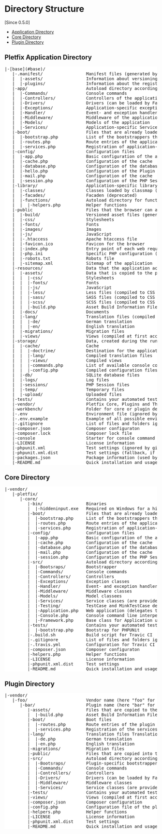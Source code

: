 <style>
.tree {
    background-color: white; 
}
</style>
 
# Directory Structure

[Since 0.5.0]

- [Application Directory](#application)
- [Core Directory](#core)
- [Plugin Directory](#plugin)

<a name="application"></a>
## Pletfix Application Directory

<pre class="tree">
|-[base](#base)/
   |-.manifest/                 Manifest files (generated by specific console commands)
   |  |-assets/                 Information about versioning the assets
   |  |-plugins/                Information about the registered plugins
   |-app/                       Autoload directory according to PSR-4 standard, namespace \App
   |  |-Commands/               Console commands
   |  |-Controllers/            Controllers of the application
   |  |-Drivers/                Drivers (can be loaded by Factories)
   |  |-Exceptions/             Application-specific exception classes
   |  |-Handler/                Event- and exception handler
   |  |-Middleware/             Middleware of the application
   |  |-Models/                 Models of the application
   |  |-Services/               Application-specific Services (are provided directly or indirectly by the DI)
   |-boot/                      Files that are already loaded during the boot process
   |  |-bootstrap.php           List of the bootstrappers that are active for the application
   |  |-routes.php              Route entries of the application
   |  |-services.php            Registration of application-specific services
   |-config/                    Configuration files
   |  |-app.php                 Basic configuration of the application
   |  |-cache.php               Configuration of the cache
   |  |-database.php            Configuration of the database
   |  |-hello.php               Configuration of the Plugin "hello" (exemplary)
   |  |-mail.php                Configuration of the cache
   |  |-session.php             Configuration of the PHP Session
   |-library/                   Application-specific library
   |  |-classes/                Classes loaded by classmap (because they do not follow the PSR-4 standard)
   |  |-facades/                Facaden (deprecated)
   |  |-functions/              Autoload directory for functions (each file must be entered in composer.json!)
   |  |  |-helpers.php          Helper functions
   |-public                     Files that the browser can access directly
   |  |-build/                  Versioned asset files (generated by the Asset Manager)
   |  |-css/                    Stylesheets
   |  |-fonts/                  Fonts
   |  |-images/                 Images
   |  |-js/                     JavaScript
   |  |-.htaccess               Apache htaccess file
   |  |-favicon.ico             Favicon for the browser
   |  |-index.php               Entry point of each web request
   |  |-php.ini                 Specific PHP configuration (useful for a web hosted system)
   |  |-robots.txt              Robots file
   |  |-sitemap.xml             Sitemap of the application
   |-resources/                 Data that the application accesses just indirectly (or never)
   |  |-assets/                 Data that is copied to the public folder using an asset manager
   |  |  |-css/                 Stylesheets
   |  |  |-fonts/               Fonts
   |  |  |-js/                  JavaScript
   |  |  |-less/                Less files (compiled to CSS files by the asset manager)
   |  |  |-sass/                SASS files (compiled to CSS files by the asset manager)
   |  |  |-scss/                SCSS files (compiled to CSS files by the asset manager)
   |  |  |-build.php            Asset Build Information File
   |  |-docs/                   Documents
   |  |-lang/                   Translation files (compiled at first access and stored in cache)
   |  |  |-de/                  German translation
   |  |  |-en/                  English translation
   |  |-migrations/             Migration files
   |  |-views/                  Views (compiled at first access and stored in cache)
   |-storage/                   Data, created during the runtime (folder is writable, ignored by git)
   |  |-cache/                  Cache
   |  |  |-doctrine/            Destination for the application cache (Doctrine Adapter)
   |  |  |-lang/                Compiled translation files
   |  |  |-views/               Compiled views
   |  |  |-commands.php         List of available console commands (generated by the CommandFactory)
   |  |  |-config.php           Compiled configuration files (updated when booting, if necessary)
   |  |-db/                     SQLite database files
   |  |-logs/                   Log files
   |  |-sessions/               PHP Session files
   |  |-temp/                   Temporary files
   |  |-upload/                 Uploaded files
   |-tests/                     Contains your automated tests
   |-vendor/                    Pletfix Core, Plugins and Third Party Packages - don't modify this code!
   |-workbench/                 Folder for core or plugin development
   |-.env                       Environment file (ignored by git)
   |-.env.example               Example of all possible environment variables
   |-.gitignore                 List of files and folders ignored by git
   |-composer.json              Composer configuraton
   |-composer.lock              Composer lock file
   |-console                    Starter for console command (shell-script)
   |-LICENSE                    License information
   |-phpunit.xml                Test settings (ignored by git)
   |-phpunit.xml.dist           Test settings (fallback, if phpunit.xml not exists)
   |-packages.json              Package information (used by composer for the create-project command)
   |-README.md                  Quick installation and usage guide for the application
</pre>

<a name="core"></a>
## Core Directory

<pre class="tree">
|-vendor/
   |-pletfix/
      |-core/
         |-bin/                 Binaries
         |  |-hiddeninput.exe   Required on Windows for a hidden input in console programs
         |-boot/                Files that are already loaded during the boot process
         |  |-bootstrap.php     List of the bootstrappers that are active for the application
         |  |-routes.php        Route entries of the application
         |  |-services.php      Registration of application-specific services
         |-config/              Configuration files
         |  |-app.php           Basic configuration of the application
         |  |-cache.php         Configuration of the cache
         |  |-database.php      Configuration of the database
         |  |-mail.php          Configuration of the cache
         |  |-session.php       Configuration of the PHP Session
         |-src/                 Autoload directory according to PSR-4 standard, namespace \Core
         |  |-Bootsraps/        Bootstrapper
         |  |-Commands/         Console commands
         |  |-Controllers/      Controllers
         |  |-Exceptions/       Exception classes
         |  |-Handler/          Event- and exception handler
         |  |-Middleware/       Middleware classes
         |  |-Models/           Model classees
         |  |-Services/         Service classes (are provided directly or indirectly by the DI)
         |  |-Testing/          TestCase and MinkTestCase definition
         |  |-Application.php   Web application (delegates the request to the required route)
         |  |-Console.php       Console command line interpeter (loads a console command and executes it)
         |  |-Framework.php     Base class for Application und Console
         |-tests/               Contains your automated tests
         |  |-bootstrap.php     Bootstrap for PHPUNit
         |-.build.sh            Build script for Travic CI
         |-.gitignore           List of files and folders ignored by git
         |-.travis.yml          Configuration for Travic CI
         |-composer.json        Composer configuraton
         |-helpers.php          Helper functions
         |-LICENSE              License information
         |-phpunit.xml.dist     Test settings
         |-README.md            Quick installation and usage guide for the core
</pre>

<a name="plugin"></a>
## Plugin Directory

<pre class="tree">
|-vendor/
   |-foo/                       Vendor name (here "foo" for example)
      |-bar/                    Plugin name (here "bar" for example)
         |-assets/              Files that are copied to the public folder using an asset manager
         |  |-build.php         Asset Build Information File
         |-boot/                Boot files
         |  |-routes.php        Route entries of the plugin
         |  |-services.php      Registration of the services provided by the plugin
         |-lang/                Translation files Translation files (compiled at first access and stored in cache)
         |  |-de.php            German translation
         |  |-en.php            English translation
         |-migrations/          Migration files
         |-public/              Files that are copied into the public folder of the application
         |-src/                 Autoload directory according to PSR-4 standard, namespace &lt;vendor&gt;\&lt;plugin&gt;
         |  |-Bootsraps/        Plugin-specific bootstrapper
         |  |-Commands/         Console commands
         |  |-Controllers/      Controllers
         |  |-Drivers/          Drivers (can be loaded by Factories)
         |  |-Middleware/       Middleware classes
         |  |-Services/         Service classes (are provided directly or indirectly by the DI)
         |-tests/               Contains your automated tests
         |-views/               Views (compiled at first access and stored in cache)
         |-composer.json        Composer configuration
         |-config.php           Configuration file of the plugins
         |-helpers.php          Helper functions
         |-LICENSE              License information
         |-phpunit.xml.dist     Test settings
         |-README.md            Quick installation and usage guide for the plugin
</pre>

<!--
Compare:
    http://guides.rubyonrails.org/getting_started.html
    https://book.cakephp.org/3.0/en/intro/cakephp-folder-structure.html
-->
